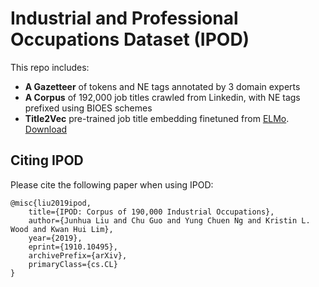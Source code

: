 # Industrial and Professional Occupations Dataset (IPOD)

This repo includes:
* **A Gazetteer** of tokens and NE tags annotated by 3 domain experts
* **A Corpus** of 192,000 job titles crawled from Linkedin, with NE tags prefixed using BIOES schemes
* **Title2Vec** pre-trained job title embedding finetuned from [ELMo](https://github.com/allenai/bilm-tf). [Download](https://drive.google.com/open?id=1xtTYiMEy824lFvID140w-CKhRiC2Eg--)

## Citing IPOD

Please cite the following paper when using IPOD: 

```
@misc{liu2019ipod,
    title={IPOD: Corpus of 190,000 Industrial Occupations},
    author={Junhua Liu and Chu Guo and Yung Chuen Ng and Kristin L. Wood and Kwan Hui Lim},
    year={2019},
    eprint={1910.10495},
    archivePrefix={arXiv},
    primaryClass={cs.CL}
}
```
